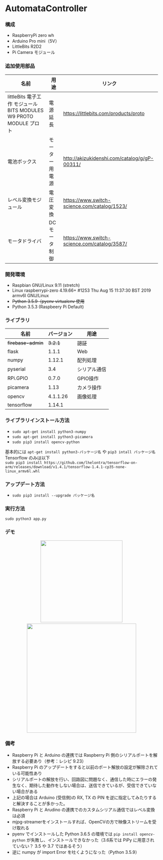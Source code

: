 # AutomataController

### 構成
- RaspberryPi zero wh
- Arduino Pro mini（5V）
- LittleBits R2D2
- Pi Camera モジュール

### 追加使用部品
| 名前 | 用途 | リンク |
| -- | -- | -- |
| littleBits 電子工作 モジュール BITS MODULES W9 PROTO MODULE プロト | 電源延長 | https://littlebits.com/products/proto |
| 電池ボックス | モーター用電源 | http://akizukidenshi.com/catalog/g/gP-00311/ |
| レベル変換モジュール | 電圧変換 | https://www.switch-science.com/catalog/1523/ |
| モータドライバ | DCモータ制御 | https://www.switch-science.com/catalog/3587/ |

### 開発環境
- Raspbian GNU/Linux 9.11 (stretch)
- Linux raspberrypi-zero 4.19.66+ #1253 Thu Aug 15 11:37:30 BST 2019 armv6l GNU/Linux
- ~~Python 3.5.9（pyenv virtualenv 使用~~
- Python 3.5.3 (Raspbeery Pi Default)

### ライブラリ
| 名前 | バージョン | 用途  |
|---|---|---|
| ~~firebase-admin~~ | ~~3.2.1~~ | ~~認証~~ |
| flask | 1.1.1 | Web |
| numpy | 1.12.1 | 配列処理 |
| pyserial | 3.4 | シリアル通信 |
| RPi.GPIO | 0.7.0 | GPIO操作 |
| picamera | 1.13 | カメラ操作 |
| opencv | 4.1.1.26 | 画像処理 |
| tensorflow | 1.14.1 | |

### ライブラリインストール方法
- `sudo apt-get install python3-numpy`
- `sudo apt-get install python3-picamera`
- `sudo pip3 install opencv-python`

基本的には `apt-get install python3-パッケージ名` や `pip3 intall パッケージ名`
Tensorflow のみは以下  
`sudo pip3 install https://github.com/lhelontra/tensorflow-on-arm/releases/download/v1.4.1/tensorflow-1.4.1-cp35-none-linux_armv6l.whl
`

### アップデート方法
- `sudo pip3 install --upgrade パッケージ名`

### 実行方法
```
sudo python3 app.py
```

### デモ
<div align=center>
<img src="screenshot/demo.gif" width="270">　<img src="screenshot/demo_web.gif" width="360">
</div>

### 備考
- Raspberry Pi と Arduino の連携では Raspberry Pi 側のシリアルポートを解放する必要あり（参考：レシピ 9.23）
- Raspberry Pi のアップデートをすると以前のポート解放の設定が解除されている可能性あり
- シリアルポートの解放を行い、回路図に問題なく、通信した時にエラーの発生なく、期待した動作をしない場合は、送信できているが、受信できていない場合がある
- 上記の場合は Arduino (受信側)の RX, TX の PIN を逆に指定してみたりすると解決することが多かった。
- Raspberry Pi と Arudino の連携でのカスタムシリアル通信ではレベル変換は必須
- mjpg-streamerをインストールすれば、OpenCVの方で映像ストリームを受け取れる
- pyenv でインストールした Python 3.6.5 の環境では `pip install opencv-python` が失敗し、インストールできなかった（3.6系では PiPy に用意されていない？ 3.5 や 3.7 ではあるそう）
- 逆に numpy が import Error を吐くようになった（Python 3.5.9）
